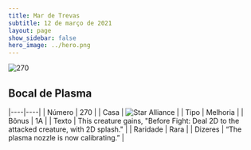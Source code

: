 ```yaml
---
title: Mar de Trevas
subtitle: 12 de março de 2021
layout: page
show_sidebar: false
hero_image: ../hero.png
---
```


![270](https://cdn.keyforgegame.com/media/card_front/pt/496_270_38M57VR8P2VH_pt.png)

## Bocal de Plasma

|----|----|
| Número | 270 |
| Casa | ![Star Alliance](https://archonarcana.com/images/thumb/7/7d/Star_Alliance.png/22px-Star_Alliance.png "Aliança Estelar") |
| Tipo | Melhoria |
| Bônus | 1A |
| Texto | This creature gains, "Before Fight: Deal 2D to the attacked creature, with 2D splash." |
| Raridade | Rara |
| Dizeres | “The plasma nozzle is now calibrating.” |
